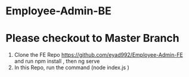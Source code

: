 # Employee-Admin-BE
# Please checkout to Master Branch
1. Clone the FE Repo <https://github.com/eyad992/Employee-Admin-FE> and run npm install , then ng serve
2. In this Repo, run the command (node index.js )
